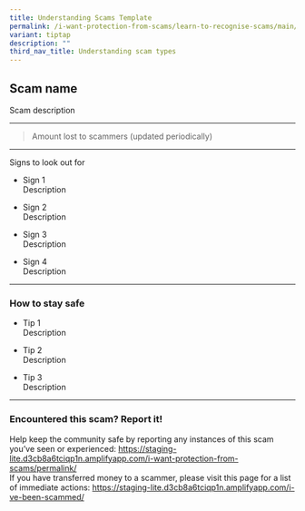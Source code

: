 ```yaml
---
title: Understanding Scams Template
permalink: /i-want-protection-from-scams/learn-to-recognise-scams/main/
variant: tiptap
description: ""
third_nav_title: Understanding scam types
---
```

<h2><strong>Scam name</strong></h2>
<p>Scam description</p>
<p></p>
<hr>
<blockquote>
<p></p>
<p>Amount lost to scammers (updated periodically)</p>
</blockquote>
<hr>
<p>Signs to look out for</p>
<ul data-tight="true" class="tight">
<li>
<p>Sign 1
<br>Description
<br>
</p>
</li>
<li>
<p>Sign 2
<br>Description
<br>
</p>
</li>
<li>
<p>Sign 3
<br>Description
<br>
</p>
</li>
<li>
<p>Sign 4
<br>Description</p>
</li>
</ul>
<hr>
<h3>How to stay safe</h3>
<ul data-tight="true" class="tight">
<li>
<p>Tip 1
<br>Description
<br>
</p>
</li>
<li>
<p>Tip 2
<br>Description
<br>
</p>
</li>
<li>
<p>Tip 3
<br>Description</p>
</li>
</ul>
<hr>
<h3>Encountered this scam? Report it!</h3>
<p>Help keep the community safe by reporting any instances of this scam you’ve
seen or experienced: <a href="https://staging-lite.d3cb8a6tciqp1n.amplifyapp.com/i-want-protection-from-scams/permalink/" rel="noopener noreferrer nofollow" target="_blank">https://staging-lite.d3cb8a6tciqp1n.amplifyapp.com/i-want-protection-from-scams/permalink/</a> 
<br>If you have transferred money to a scammer, please visit this page for
a list of immediate actions: <a href="https://staging-lite.d3cb8a6tciqp1n.amplifyapp.com/i-ve-been-scammed/" rel="noopener noreferrer nofollow" target="_blank">https://staging-lite.d3cb8a6tciqp1n.amplifyapp.com/i-ve-been-scammed/</a>
</p>
<p>
<br>
</p>
<p></p>
<p></p>